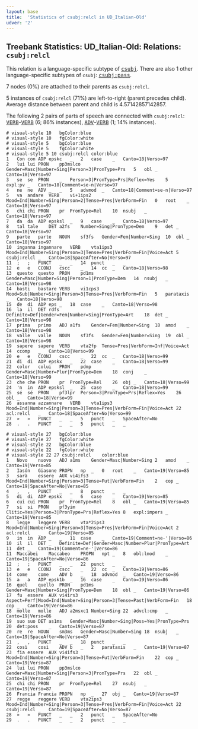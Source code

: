 ```yaml
---
layout: base
title:  'Statistics of csubj:relcl in UD_Italian-Old'
udver: '2'
---
```


## Treebank Statistics: UD_Italian-Old: Relations: `csubj:relcl`

This relation is a language-specific subtype of <tt><a href="it_old-dep-csubj.html">csubj</a></tt>.
There are also 1 other language-specific subtypes of `csubj`: <tt><a href="it_old-dep-csubj-pass.html">csubj:pass</a></tt>.

7 nodes (0%) are attached to their parents as `csubj:relcl`.

5 instances of `csubj:relcl` (71%) are left-to-right (parent precedes child).
Average distance between parent and child is 4.57142857142857.

The following 2 pairs of parts of speech are connected with `csubj:relcl`: <tt><a href="it_old-pos-VERB.html">VERB</a></tt>-<tt><a href="it_old-pos-VERB.html">VERB</a></tt> (6; 86% instances), <tt><a href="it_old-pos-ADV.html">ADV</a></tt>-<tt><a href="it_old-pos-VERB.html">VERB</a></tt> (1; 14% instances).


~~~ conllu
# visual-style 10	bgColor:blue
# visual-style 10	fgColor:white
# visual-style 5	bgColor:blue
# visual-style 5	fgColor:white
# visual-style 5 10 csubj:relcl	color:blue
1	Con	con	ADP	epskc	_	2	case	_	Canto=18|Verso=97
2	lui	lui	PRON	pp3mslco	Gender=Masc|Number=Sing|Person=3|PronType=Prs	5	obl	_	Canto=18|Verso=97
3	se	se	PRON	_	Person=3|PronType=Prs|Reflex=Yes	5	expl:pv	_	Canto=18|Comment=se-n|Verso=97
4	ne	ne	ADV	_	_	5	advmod	_	Canto=18|Comment=se-n|Verso=97
5	va	andare	VERB	vi+1ips2	Mood=Ind|Number=Sing|Person=2|Tense=Pres|VerbForm=Fin	0	root	_	Canto=18|Verso=97
6	chi	chi	PRON	pr	PronType=Rel	10	nsubj	_	Canto=18|Verso=97
7	da	da	ADP	epsksl	_	9	case	_	Canto=18|Verso=97
8	tal	tale	DET	a2fs	Number=Sing|PronType=Dem	9	det	_	Canto=18|Verso=97
9	parte	parte	NOUN	sf3fs	Gender=Fem|Number=Sing	10	obl	_	Canto=18|Verso=97
10	inganna	ingannare	VERB	vta1ips3	Mood=Ind|Number=Sing|Person=3|Tense=Pres|VerbForm=Fin|Voice=Act	5	csubj:relcl	_	Canto=18|SpaceAfter=No|Verso=97
11	;	;	PUNCT	_	_	14	punct	_	_
12	e	e	CCONJ	cscc	_	14	cc	_	Canto=18|Verso=98
13	questo	questo	PRON	pd1ms	Gender=Masc|Number=Sing|Person=1|PronType=Dem	14	nsubj	_	Canto=18|Verso=98
14	basti	bastare	VERB	vi1cps3	Mood=Sub|Number=Sing|Person=3|Tense=Pres|VerbForm=Fin	5	parataxis	_	Canto=18|Verso=98
15	de	di	ADP	eps	_	18	case	_	Canto=18|Verso=98
16	la	il	DET	rdfs	Definite=Def|Gender=Fem|Number=Sing|PronType=Art	18	det	_	Canto=18|Verso=98
17	prima	primo	ADJ	a1fs	Gender=Fem|Number=Sing	18	amod	_	Canto=18|Verso=98
18	valle	valle	NOUN	sf3fs	Gender=Fem|Number=Sing	19	obl	_	Canto=18|Verso=98
19	sapere	sapere	VERB	vta2fp	Tense=Pres|VerbForm=Inf|Voice=Act	14	ccomp	_	Canto=18|Verso=99
20	e	e	CCONJ	cscc	_	22	cc	_	Canto=18|Verso=99
21	di	di	ADP	epskx	_	22	case	_	Canto=18|Verso=99
22	color	colui	PRON	pdmp	Gender=Masc|Number=Plur|PronType=Dem	18	conj	_	Canto=18|Verso=99
23	che	che	PRON	pr	PronType=Rel	26	obj	_	Canto=18|Verso=99
24	'n	in	ADP	epsksl	_	25	case	_	Canto=18|Verso=99
25	sé	sé	PRON	pf3lpr	Person=3|PronType=Prs|Reflex=Yes	26	obl	_	Canto=18|Verso=99
26	assanna	azzannare	VERB	vta1ips3	Mood=Ind|Number=Sing|Person=3|Tense=Pres|VerbForm=Fin|Voice=Act	22	acl:relcl	_	Canto=18|SpaceAfter=No|Verso=99
27	»	»	PUNCT	_	_	5	punct	_	SpaceAfter=No
28	.	.	PUNCT	_	_	5	punct	_	_

~~~


~~~ conllu
# visual-style 27	bgColor:blue
# visual-style 27	fgColor:white
# visual-style 22	bgColor:blue
# visual-style 22	fgColor:white
# visual-style 22 27 csubj:relcl	color:blue
1	Novo	nuovo	ADJ	a1ms	Gender=Masc|Number=Sing	2	amod	_	Canto=19|Verso=85
2	Iasón	Giasone	PROPN	np	_	0	root	_	Canto=19|Verso=85
3	sarà	essere	AUX	vi4ifs3	Mood=Ind|Number=Sing|Person=3|Tense=Fut|VerbForm=Fin	2	cop	_	Canto=19|SpaceAfter=No|Verso=85
4	,	,	PUNCT	_	_	8	punct	_	_
5	di	di	ADP	epskx	_	6	case	_	Canto=19|Verso=85
6	cui	cui	PRON	pr	PronType=Rel	8	obl	_	Canto=19|Verso=85
7	si	si	PRON	pf3yim	Clitic=Yes|Person=3|PronType=Prs|Reflex=Yes	8	expl:impers	_	Canto=19|Verso=85
8	legge	leggere	VERB	vta*2ips3	Mood=Ind|Number=Sing|Person=3|Tense=Pres|VerbForm=Fin|Voice=Act	2	acl:relcl	_	Canto=19|Verso=85
9	in	in	ADP	_	_	11	case	_	Canto=19|Comment=ne-'|Verso=86
10	il	il	DET	_	Definite=Def|Gender=Masc|Number=Plur|PronType=Art	11	det	_	Canto=19|Comment=ne-'|Verso=86
11	Maccabei	Maccabeo	PROPN	npt	_	8	obl:lmod	_	Canto=19|SpaceAfter=No|Verso=86
12	;	;	PUNCT	_	_	22	punct	_	_
13	e	e	CCONJ	cscc	_	22	cc	_	Canto=19|Verso=86
14	come	come	ADV	b	_	18	advmod	_	Canto=19|Verso=86
15	a	a	ADP	epsk1b	_	16	case	_	Canto=19|Verso=86
16	quel	quello	PRON	pd1ms	Gender=Masc|Number=Sing|PronType=Dem	18	obl	_	Canto=19|Verso=86
17	fu	essere	AUX	vi4irs3	Aspect=Perf|Mood=Ind|Number=Sing|Person=3|Tense=Past|VerbForm=Fin	18	cop	_	Canto=19|Verso=86
18	molle	molle	ADJ	a2msxc1	Number=Sing	22	advcl:cmp	_	Canto=19|Verso=86
19	suo	suo	DET	as1ms	Gender=Masc|Number=Sing|Poss=Yes|PronType=Prs	20	det:poss	_	Canto=19|Verso=87
20	re	re	NOUN	sm3ms	Gender=Masc|Number=Sing	18	nsubj	_	Canto=19|SpaceAfter=No|Verso=87
21	,	,	PUNCT	_	_	18	punct	_	_
22	così	così	ADV	b	_	2	parataxis	_	Canto=19|Verso=87
23	fia	essere	AUX	vi4ifs3	Mood=Ind|Number=Sing|Person=3|Tense=Fut|VerbForm=Fin	22	cop	_	Canto=19|Verso=87
24	lui	lui	PRON	pp3mslco	Gender=Masc|Number=Sing|Person=3|PronType=Prs	22	obl	_	Canto=19|Verso=87
25	chi	chi	PRON	pr	PronType=Rel	27	nsubj	_	Canto=19|Verso=87
26	Francia	Francia	PROPN	np	_	27	obj	_	Canto=19|Verso=87
27	regge	reggere	VERB	vta2ips3	Mood=Ind|Number=Sing|Person=3|Tense=Pres|VerbForm=Fin|Voice=Act	22	csubj:relcl	_	Canto=19|SpaceAfter=No|Verso=87
28	»	»	PUNCT	_	_	2	punct	_	SpaceAfter=No
29	.	.	PUNCT	_	_	2	punct	_	_

~~~


